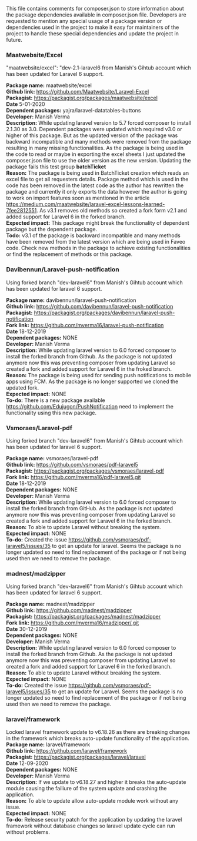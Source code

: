 This file contains comments for composer.json to store information about the package dependencies available in composer.json file. Developers are requested to mention any special usage of a package version or dependencies used in the project to make it easy for maintainers of the project to handle these special dependencies and update the project in future.

### Maatwebsite/Excel

"maatwebsite/excel": "dev-2.1-laravel6 from Manish's Gihtub account which has been updated for Laravel 6 support.

**Package name:**         maatwebsite/excel<br />
**Github link:**         <https://github.com/Maatwebsite/Laravel-Excel><br />
**Packagist:**            <https://packagist.org/packages/maatwebsite/excel><br />
**Date**                 5-01-2020<br />
**Dependent packages:**   yajra/laravel-datatables-buttons<br />
**Developer:**            Manish Verma<br />
**Description:**          While updating laravel version to 5.7 forced composer to install 2.1.30 as 3.0. Dependent packages were updated
                       which required v3.0 or higher of this package. But as the updated version of the package was backward incompatible and many methods were removed from the package resulting in many missing functionalities. As the package is being used in the code to read or maybe in exporting the excel sheets I just updated the composer.json file to use the older version as the new version. Updating the package fails this test group **batchTicket**<br />
**Reason:**               The package is being used in BatchTicket creation which reads an excel file to get all requesters details.
                       Package method which is used in the code has been removed in the latest code as the author has rewritten the package and currently it only exports the data however the author is going to work on import features soon as mentioned in the article <https://medium.com/maatwebsite/laravel-excel-lessons-learned-7fee2812551>. As v3.1 removes old methods so created a fork form v2.1 and added support for Laravel 6 in the forked branch.<br />
**Expected impact:**      This package might break the functionality of dependent package but the dependent package.<br />
**Todo:**                 v3.1 of the package is backward incompatible and many methods have been removed from the latest version which are being used in Faveo code. Check new methods in the package to achieve existing functionalities or find the replacement of methods or this package.

### Davibennun/Laravel-push-notification

Using forked branch "dev-laravel6" from Manish's Gihtub account which has been updated for laravel 6 support.

**Package name:**         davibennun/laravel-push-notification<br />
**Github link:**          <https://github.com/davibennun/laravel-push-notification><br />
**Packagist:**            <https://packagist.org/packages/davibennun/laravel-push-notification><br />
**Fork link:**            <https://github.com/mverma16/laravel-push-notification><br />
**Date**                  18-12-2019<br />
**Dependent packages:**   NONE<br />
**Developer:**            Manish Verma<br />
**Description:**          While updating laravel version to 6.0 forced composer to install the forked
					   branch from Github. As the package is not updated anymore now this was preventing
					   composer from updating Laravel so created a fork and added support for Laravel 6 in the froked branch.<br />
**Reason:**               The package is being used for sending push notifications to mobile apps
						using FCM. As the package is no longer supported we cloned the updated fork.<br />
**Expected impact:**      NONE<br />
**To-do:**                 There is a new package available <https://github.com/Edujugon/PushNotification>
						need to implement the functionality using this new package.

### Vsmoraes/Laravel-pdf

Using forked branch "dev-laravel6" from Manish's Gihtub account which has been updated for laravel 6 support.

**Package name:**         vsmoraes/laravel-pdf<br />
**Github link:**          <https://github.com/vsmoraes/pdf-laravel5><br />
**Packagist:**            <https://packagist.org/packages/vsmoraes/laravel-pdf><br />
**Fork link:**            <https://github.com/mverma16/pdf-laravel5.git><br />
**Date**                  18-12-2019<br />
**Dependent packages:**   NONE<br />
**Developer:**            Manish Verma<br />
**Description:**          While updating laravel version to 6.0 forced composer to install the forked
					   branch from GitHub. As the package is not updated anymore now this was preventing
					   composer from updating Laravel so created a fork and added support for Laravel 6 in the forked branch.<br />
**Reason:**               To able to update Laravel without breaking the system.<br />
**Expected impact:**      NONE<br />
**To-do:**                Created the issue <https://github.com/vsmoraes/pdf-laravel5/issues/35> to get 						   an update for laravel. Seems the package is no longer updated so need to find 						   replacement of the package or if not being used then we need to remove the 
                       package.

### madnest/madzipper

Using forked branch "dev-laravel6" from Manish's Gihtub account which has been updated for laravel 6 support.

**Package name:**         madnest/madzipper<br />
**Github link:**          <https://github.com/madnest/madzipper><br />
**Packagist:**            <https://packagist.org/packages/madnest/madzipper><br />
**Fork link:**            <https://github.com/mverma16/madzipper/.git><br />
**Date**                  30-12-2019<br />
**Dependent packages:**   NONE<br />
**Developer:**            Manish Verma<br />
**Description:**          While updating laravel version to 6.0 forced composer to install the forked
					   branch from Github. As the package is not updated anymore now this was preventing
					   composer from updating Laravel so created a fork and added support for Laravel 6 in the forked branch.<br />
**Reason:**               To able to update Laravel without breaking the system.<br />
**Expected impact:**      NONE<br />
**To-do:**                Created the issue <https://github.com/vsmoraes/pdf-laravel5/issues/35> to get 						   an update for Laravel. Seems the package is no longer updated so need to find 						   replacement of the package or if not being used then we need to remove the 
                       package. 

### laravel/framework
Locked laravel framework update to v6.18.26 as there are breaking changes in the framework which breaks auto-update functionality of the application.
**Package name:**         laravel/framework<br />
**Github link:**          <https://github.com/laravel/framework><br />
**Packagist:**            <https://packagist.org/packages/laravel/laravel><br />
**Date**                  12-09-2020<br />
**Dependent packages:**   NONE<br />
**Developer:**            Manish Verma<br />
**Description:**          If we update to v6.18.27 and higher it breaks the auto-update module causing the failiure of the system update and crashing the application.<br />
**Reason:**               To able to update allow auto-update module work without any issue.<br />
**Expected impact:**      NONE<br />
**To-do:**                Release security patch for the application by updating the laravel framework without database changes so laravel update cycle can run without problems. 
